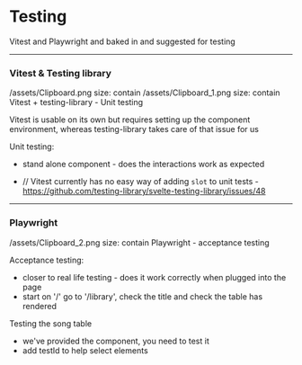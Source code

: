 # Testing

Vitest and Playwright and baked in and suggested for testing

---
### Vitest & Testing library
/assets/Clipboard.png
size: contain
/assets/Clipboard_1.png
size: contain
Vitest + testing-library - Unit testing

Vitest is usable on its own but requires setting up the component environment, whereas testing-library takes care of that issue for us

Unit testing:
- stand alone component - does the interactions work as expected

- // Vitest currently has no easy way of adding `slot` to unit tests - https://github.com/testing-library/svelte-testing-library/issues/48
---
### Playwright
/assets/Clipboard_2.png
size: contain
Playwright - acceptance testing

Acceptance testing:
- closer to real life testing - does it work correctly when plugged into the page
- start on '/' go to '/library', check the title and check the table has rendered

Testing the song table
- we've provided the component, you need to test it
- add testId to help select elements
